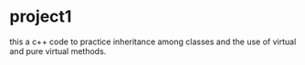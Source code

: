 # project1
this a c++ code to practice inheritance among classes and the use of virtual and pure virtual methods.
